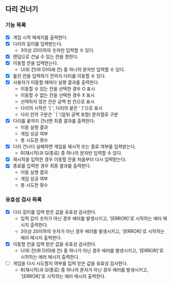 ## 다리 건너기

### 기능 목록

- [x] 게임 시작 메세지를 출력한다.
- [x] 다리의 길이를 입력받는다.
  - 3이상 20이하의 숫자만 입력할 수 있다.
- [x] 랜덤으로 건널 수 있는 칸을 정한다.
- [x] 이동할 칸을 입력받는다.
  - U(위 칸)와 D(아래 칸) 중 하나의 문자만 입력할 수 있다.
- [x] 틀린 칸을 입력하기 전까지 다리를 이동할 수 있다.
- [x] 사용자가 이동할 때마다 실행 결과를 출력한다.
  - 이동할 수 있는 칸을 선택한 경우 O 표시
  - 이동할 수 없는 칸을 선택한 경우 X 표시
  - 선택하지 않은 칸은 공백 한 칸으로 표시
  - 다리의 시작은 '[ ', 다리의 끝은 ' ]'으로 표시
  - 다리 칸의 구분은 ' | '(앞뒤 공백 포함) 문자열로 구분
- [x] 다리를 끝까지 건너면 최종 결과를 출력한다.
  - 이동 실행 결과
  - 게임 성공 여부
  - 총 시도한 횟수
- [x] 다리 건너다 실패하면 게임을 재시작 또는 종료 여부를 입력받는다.
  - R(재시작)과 Q(종료) 중 하나의 문자만 입력할 수 있다.
- [x] 재시작을 입력한 경우 이동할 칸을 처음부터 다시 입력받는다.
- [x] 종료를 입력한 경우 최종 결과를 출력한다.
  - 이동 실행 결과
  - 게임 성공 여부
  - 총 시도한 횟수

### 유효성 검사 목록

- [x] 다리 길이를 입력 받은 값을 유효성 검사한다.
  - 입력 값이 숫자가 아닌 경우 에러를 발생시키고, '[ERROR]'로 시작하는 에러 메시지 출력한다.
  - 3이상 20이하의 숫자가 아닌 경우 에러를 발생시키고, '[ERROR]'로 시작하는 에러 메시지 출력한다.
- [x] 이동할 칸을 입력 받은 값을 유효성 검사한다.
  - U(위 칸)와 D(아래 칸) 중 하나가 아닌 경우 에러를 발생시키고, '[ERROR]'로 시작하는 에러 메시지 출력한다.
- [ ] 게임을 다시 시도할지 여부를 입력 받은 값을 유효성 검사한다.
  - R(재시작)과 Q(종료) 중 하나의 문자가 아닌 경우 에러를 발생시키고, '[ERROR]'로 시작하는 에러 메시지 출력한다.

